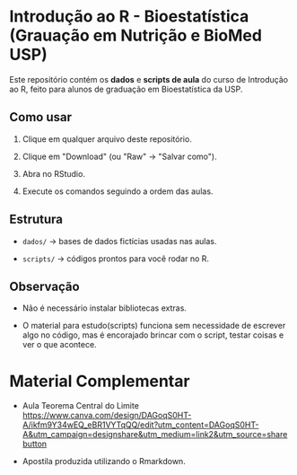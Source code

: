 # Introdução ao R - Bioestatística (Grauação em Nutrição e BioMed USP)



Este repositório contém os **dados** e **scripts de aula** do curso de Introdução ao R, feito para alunos de graduação em Bioestatística da USP.



## Como usar

1. Clique em qualquer arquivo deste repositório.

2. Clique em "Download" (ou "Raw" → "Salvar como").

3. Abra no RStudio.

4. Execute os comandos seguindo a ordem das aulas.



## Estrutura

- `dados/` → bases de dados fictícias usadas nas aulas.

- `scripts/` → códigos prontos para você rodar no R.



## Observação

- Não é necessário instalar bibliotecas extras.

- O material para estudo(scripts) funciona sem necessidade de escrever algo no código, mas é encorajado brincar com o script, testar coisas e ver o que acontece.

# Material Complementar
- Aula Teorema Central do Limite https://www.canva.com/design/DAGoqS0HT-A/ikfm9Y34wEQ_eBR1VYTqQQ/edit?utm_content=DAGoqS0HT-A&utm_campaign=designshare&utm_medium=link2&utm_source=sharebutton

- Apostila produzida utilizando o Rmarkdown.



